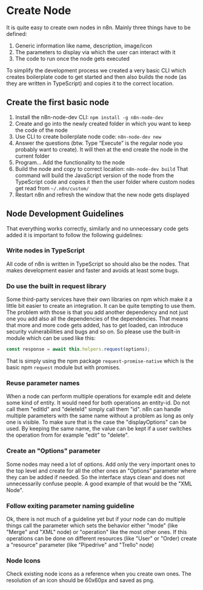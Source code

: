 # Create Node

It is quite easy to create own nodes in n8n. Mainly three things have to be defined:

 1. Generic information like name, description, image/icon
 1. The parameters to display via which the user can interact with it
 1. The code to run once the node gets executed

To simplify the development process we created a very basic CLI which creates boilerplate code to get started and then also builds the node (as they are written in TypeScript) and copies it to the correct location.


## Create the first basic node

 1. Install the n8n-node-dev CLI: `npm install -g n8n-node-dev`
 1. Create and go into the newly created folder in which you want to keep the code of the node
 1. Use CLI to create boilerplate node code: `n8n-node-dev new`
 1. Answer the questions (btw. Type “Execute” is the regular node you probably want to create).
    It will then at the end create the node in the current folder
 1. Program… Add the functionality to the node
 1. Build the node and copy to correct location: `n8n-node-dev build`
    That command will build the JavaScript version of the node from the TypeScript code and copies it then
    the user folder where custom nodes get read from `~/.n8n/custom/`
 1. Restart n8n and refresh the window that the new node gets displayed


## Node Development Guidelines


That everything works correctly, similarly and no unnecessary code gets added it is important to follow the following guidelines:


### Write nodes in TypeScript

All code of n8n is written in TypeScript so should also be the nodes. That makes development easier and faster and avoids at least some bugs.


### Do use the built in request library

Some third-party services have their own libraries on npm which make it a little bit easier to create an integration. It can be quite tempting to use them. The problem with those is that you add another dependency and not just one you add also all the dependencies of the dependencies. That means that more and more code gets added, has to get loaded, can introduce security vulnerabilities and bugs and so on. So please use the built-in module which can be used like this:

```typescript
const response = await this.helpers.request(options);
```

That is simply using the npm package `request-promise-native` which is the basic npm `request` module but with promises.


### Reuse parameter names

When a node can perform multiple operations for example edit and delete some kind of entity. It would need for both operations an entity-id. Do not call them "editId" and "deleteId" simply call them "id". n8n can handle multiple parameters with the same name without a problem as long as only one is visible. To make sure that is the case the "displayOptions" can be used. By keeping the same name, the value can be kept if a user switches the operation from for example "edit" to "delete".


### Create an "Options" parameter

Some nodes may need a lot of options. Add only the very important ones to the top level and create for all the other ones an "Options" parameter where they can be added if needed. So the interface stays clean and does not unnecessarily confuse people. A good example of that would be the "XML Node".


### Follow exiting parameter naming guideline

Ok, there is not much of a guideline yet but if your node can do multiple things call the parameter which sets the behavior either "mode" (like "Merge" and "XML" node) or "operation" like the most other ones. If this operations can be done on different resources (like "User" or "Order) create a "resource" parameter (like "Pipedrive" and "Trello" node)


### Node Icons

Check existing node icons as a reference when you create own ones. The resolution of an icon should be 60x60px and saved as png.
